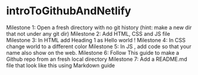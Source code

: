 # introToGithubAndNetlify
Milestone 1: Open a fresh directory with no git history (hint: make a new dir that not under any git dir)
Milestone 2: Add HTML, CSS and JS file
Milestone 3: In HTML add Heading 1 as Hello world !
Milestone 4: In CSS change world to a different color
Milestone 5: In JS , add code so that your name also show on the web.
Milestone 6: Follow This guide to make a Github repo from an fresh local directory
Milestone 7: Add a README.md file that look like this using Markdown guide

